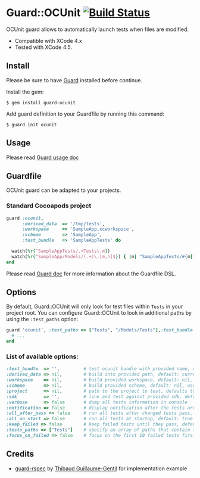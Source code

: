 # Guard::OCUnit [![Build Status](https://secure.travis-ci.org/ap4y/guard-ocunit.png?branch=master)](http://travis-ci.org/ap4y/guard-ocunit)

OCUnit guard allows to automatically launch tests when files are modified.

* Compatible with XCode 4.x
* Tested with XCode 4.5.

## Install

Please be sure to have [Guard](https://github.com/guard/guard) installed before continue.

Install the gem:

```
$ gem install guard-ocunit
```

Add guard definition to your Guardfile by running this command:

```
$ guard init ocunit
```

## Usage

Please read [Guard usage doc](https://github.com/guard/guard#readme)

## Guardfile

OCUnit guard can be adapted to your projects.

### Standard Cocoapods project

``` ruby
guard :ocunit,
      :derived_data  => '/tmp/tests',
      :workspace     => 'SampleApp.xcworkspace',
      :scheme        => 'SampleApp',
      :test_bundle   => 'SampleAppTests' do

  watch(%r{^SampleAppTests/.+Tests\.m})
  watch(%r{^SampleApp/Models/(.+)\.[m,h]$}) { |m| "SampleAppTests/#{m[1]}Tests.m" }
end
```

Please read [Guard doc](https://github.com/guard/guard#readme) for more information about the Guardfile DSL.

## Options

By default, Guard::OCUnit will only look for test files within `Tests` in your project root. You can configure Guard::OCUnit to look in additional paths by using the `:test_paths` option:

``` ruby
guard 'ocunit', :test_paths => ["Tests", "/Models/Tests"],:test_bundle => 'SampleAppTests' do
  # ...
end
```

### List of available options:

``` ruby
:test_bundle  => '',         # test ocunit bundle with provided name, mandatory parameter
:derived_data => nil,        # build into provided path, default: current folder
:workspace    => nil,        # build provided workspace, default: nil, use with :scheme
:scheme       => nil,        # build provided scheme, default: nil, use with :workspace
:project      => nil,        # path to the project to test, defaults to current folder
:sdk          => '',         # link and test against provided sdk, default: 'iPhoneSimulator6.0'
:verbose      => false       # dump all tests information in console
:notification => false       # display notification after the tests are done running, default: true
:all_after_pass => false     # run all tests after changed tests pass, default: true
:all_on_start => false       # run all tests at startup, default: true
:keep_failed => false        # keep failed tests until they pass, default: true
:tests_paths => ["Tests"]    # specify an array of paths that contain test files
:focus_on_failed => false    # focus on the first 10 failed tests first, rerun till they pass
```

## Credits

* [guard-rspec](https://github.com/guard/guard-rspec) by [Thibaud Guillaume-Gentil](https://github.com/thibaudgg) for implementation example

